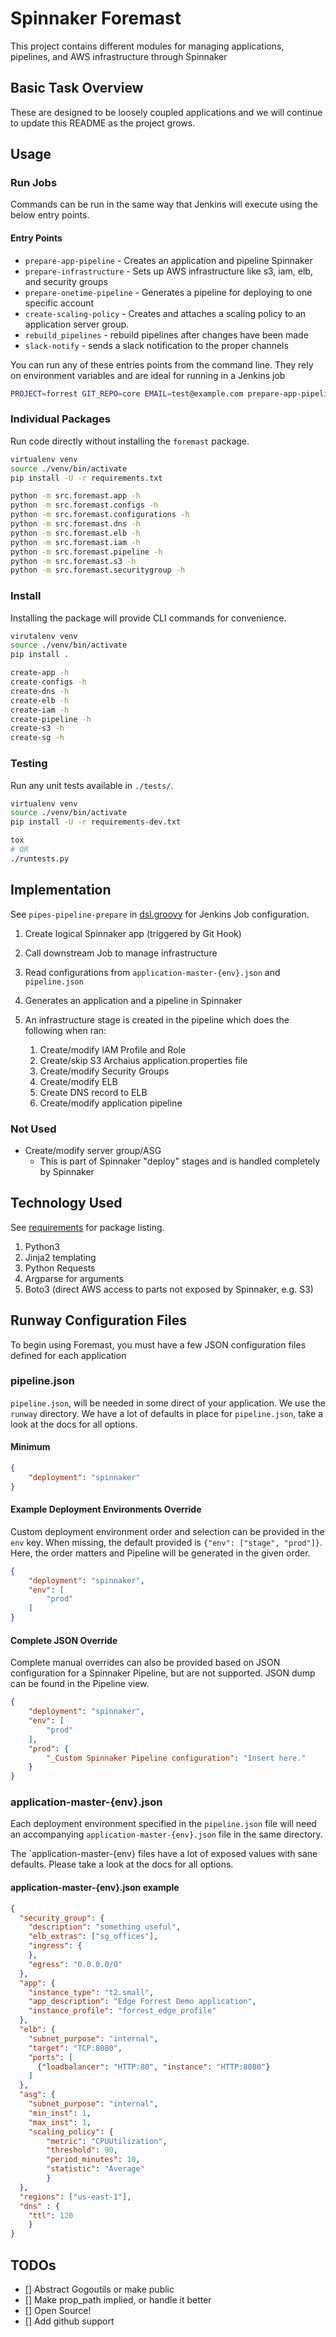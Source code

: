 # Spinnaker Foremast

This project contains different modules for managing applications, pipelines, and AWS infrastructure through Spinnaker

## Basic Task Overview

These are designed to be loosely coupled applications and we will continue to
update this README as the project grows.

## Usage

### Run Jobs

Commands can be run in the same way that Jenkins will execute using the below entry points.

#### Entry Points

- `prepare-app-pipeline` - Creates an application and pipeline Spinnaker
- `prepare-infrastructure` - Sets up AWS infrastructure like s3, iam, elb, and security groups
- `prepare-onetime-pipeline` - Generates a pipeline for deploying to one specific account
- `create-scaling-policy` - Creates and attaches a scaling policy to an application server group.
- `rebuild_pipelines` - rebuild pipelines after changes have been made
- `slack-notify` - sends a slack notification to the proper channels


You can run any of these entries points from the command line. They rely on environment variables and are ideal for running in a Jenkins job

```bash
PROJECT=forrest GIT_REPO=core EMAIL=test@example.com prepare-app-pipeline
```

### Individual Packages

Run code directly without installing the `foremast` package.

```bash
virtualenv venv
source ./venv/bin/activate
pip install -U -r requirements.txt

python -m src.foremast.app -h
python -m src.foremast.configs -h
python -m src.foremast.configurations -h
python -m src.foremast.dns -h
python -m src.foremast.elb -h
python -m src.foremast.iam -h
python -m src.foremast.pipeline -h
python -m src.foremast.s3 -h
python -m src.foremast.securitygroup -h
```

### Install

Installing the package will provide CLI commands for convenience.

```bash
virutalenv venv
source ./venv/bin/activate
pip install .

create-app -h
create-configs -h
create-dns -h
create-elb -h
create-iam -h
create-pipeline -h
create-s3 -h
create-sg -h
```

### Testing

Run any unit tests available in `./tests/`.

```bash
virtualenv venv
source ./venv/bin/activate
pip install -U -r requirements-dev.txt

tox
# OR
./runtests.py
```

## Implementation

See `pipes-pipeline-prepare` in [dsl.groovy](runway/dsl.groovy) for Jenkins Job
configuration.

1. Create logical Spinnaker app (triggered by Git Hook)
1. Call downstream Job to manage infrastructure
1. Read configurations from `application-master-{env}.json` and `pipeline.json`
1. Generates an application and a pipeline in Spinnaker

1. An infrastructure stage is created in the pipeline which does the following when ran: 
    1. Create/modify IAM Profile and Role
    1. Create/skip S3 Archaius application.properties file
    1. Create/modify Security Groups
    1. Create/modify ELB
    1. Create DNS record to ELB
    1. Create/modify application pipeline

### Not Used

- Create/modify server group/ASG
    - This is part of Spinnaker "deploy" stages and is handled completely by Spinnaker

## Technology Used

See [requirements](requirements.txt) for package listing.

1. Python3
1. Jinja2 templating
1. Python Requests
1. Argparse for arguments
1. Boto3 (direct AWS access to parts not exposed by Spinnaker, e.g. S3)

## Runway Configuration Files

To begin using Foremast, you must have a few JSON configuration files defined for each application

### pipeline.json

`pipeline.json`, will be needed in some direct of your application. We use the `runway` directory.
We have a lot of defaults in place for `pipeline.json`, take a look at the docs for all options.

#### Minimum

```json
{
    "deployment": "spinnaker"
}
```

#### Example Deployment Environments Override

Custom deployment environment order and selection can be provided in the `env`
key. When missing, the default provided is `{"env": ["stage", "prod"]}`. Here,
the order matters and Pipeline will be generated in the given order.

```json
{
    "deployment": "spinnaker",
    "env": [
        "prod"
    ]
}
```

#### Complete JSON Override

Complete manual overrides can also be provided based on JSON configuration for a
Spinnaker Pipeline, but are not supported. JSON dump can be found in the
Pipeline view.

```json
{
    "deployment": "spinnaker",
    "env": [
        "prod"
    ],
    "prod": {
        "_Custom Spinnaker Pipeline configuration": "Insert here."
    }
}
```


### application-master-{env}.json

Each deployment environment specified in the `pipeline.json` file will need an
accompanying `application-master-{env}.json` file in the same directory.

The `application-master-{env} files have a lot of exposed values with sane defaults.
Please take a look at the docs for all options.

#### application-master-{env}.json example

```json
{
  "security_group": {
    "description": "something useful",
    "elb_extras": ["sg_offices"],
    "ingress": {
    },
    "egress": "0.0.0.0/0"
  },
  "app": {
    "instance_type": "t2.small",
    "app_description": "Edge Forrest Demo application",
    "instance_profile": "forrest_edge_profile"
  },
  "elb": {
    "subnet_purpose": "internal",
    "target": "TCP:8080",
    "ports": [
      {"loadbalancer": "HTTP:80", "instance": "HTTP:8080"}
    ]
  },
  "asg": {
    "subnet_purpose": "internal",
    "min_inst": 1,
    "max_inst": 1,
    "scaling_policy": {
        "metric": "CPUUtilization",
        "threshold": 90,
        "period_minutes": 10,
        "statistic": "Average"
        }
  },
  "regions": ["us-east-1"],
  "dns" : {
    "ttl": 120
    }
}
```

## TODOs

- [] Abstract Gogoutils or make public
- [] Make prop_path implied, or handle it better
- [] Open Source!
- [] Add github support

